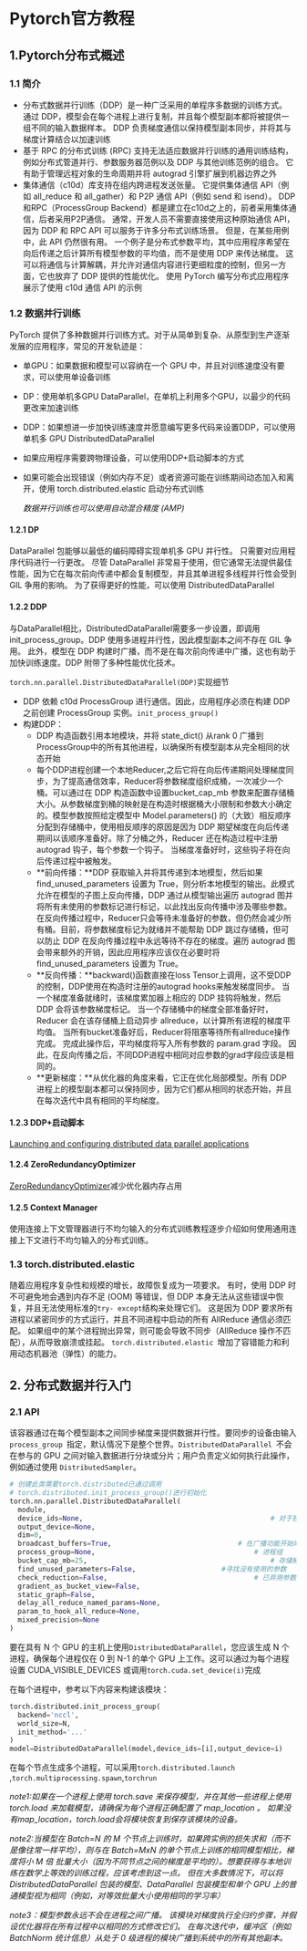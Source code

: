 # Pytorch官方教程

## 1.Pytorch分布式概述

### 1.1 简介

* 分布式数据并行训练（DDP）是一种广泛采用的单程序多数据的训练方式。 通过 DDP，模型会在每个进程上进行复制，并且每个模型副本都将被提供一组不同的输入数据样本。 DDP 负责梯度通信以保持模型副本同步，并将其与梯度计算结合以加速训练
* 基于 RPC 的分布式训练 (RPC) 支持无法适应数据并行训练的通用训练结构，例如分布式管道并行、参数服务器范例以及 DDP 与其他训练范例的组合。 它有助于管理远程对象的生命周期并将 autograd 引擎扩展到机器边界之外
* 集体通信（c10d）库支持在组内跨进程发送张量。 它提供集体通信 API（例如 all_reduce 和 all_gather）和 P2P 通信 API（例如 send 和 isend）。 DDP和RPC（ProcessGroup Backend）都是建立在c10d之上的，前者采用集体通信，后者采用P2P通信。 通常，开发人员不需要直接使用这种原始通信 API，因为 DDP 和 RPC API 可以服务于许多分布式训练场景。 但是，在某些用例中，此 API 仍然很有用。 一个例子是分布式参数平均，其中应用程序希望在向后传递之后计算所有模型参数的平均值，而不是使用 DDP 来传达梯度。 这可以将通信与计算解耦，并允许对通信内容进行更细粒度的控制，但另一方面，它也放弃了 DDP 提供的性能优化。 使用 PyTorch 编写分布式应用程序展示了使用 c10d 通信 API 的示例

### 1.2 数据并行训练

PyTorch 提供了多种数据并行训练方式。对于从简单到复杂、从原型到生产逐渐发展的应用程序，常见的开发轨迹是：

* 单GPU：如果数据和模型可以容纳在一个 GPU 中，并且对训练速度没有要求，可以使用单设备训练

* DP：使用单机多GPU DataParallel，在单机上利用多个GPU，以最少的代码更改来加速训练

* DDP：如果想进一步加快训练速度并愿意编写更多代码来设置DDP，可以使用单机多 GPU DistributedDataParallel

* 如果应用程序需要跨物理设备，可以使用DDP+启动脚本的方式

* 如果可能会出现错误（例如内存不足）或者资源可能在训练期间动态加入和离开，使用 torch.distributed.elastic 启动分布式训练

  *数据并行训练也可以使用自动混合精度 (AMP)*

#### 1.2.1 DP

DataParallel 包能够以最低的编码障碍实现单机多 GPU 并行性。 只需要对应用程序代码进行一行更改。 尽管 DataParallel 非常易于使用，但它通常无法提供最佳性能，因为它在每次前向传递中都会复制模型，并且其单进程多线程并行性会受到 GIL 争用的影响。 为了获得更好的性能，可以使用 DistributedDataParallel

#### 1.2.2 DDP

与DataParallel相比，DistributedDataParallel需要多一步设置，即调用init_process_group。DDP 使用多进程并行性，因此模型副本之间不存在 GIL 争用。 此外，模型在 DDP 构建时广播，而不是在每次前向传递中广播，这也有助于加快训练速度。DDP 附带了多种性能优化技术。

`torch.nn.parallel.DistributedDataParallel(DDP)`实现细节

* DDP 依赖 c10d ProcessGroup 进行通信。因此，应用程序必须在构建 DDP 之前创建 ProcessGroup 实例。`init_process_group()`
* 构建DDP：
  * DDP 构造函数引用本地模块，并将 state_dict() 从rank 0 广播到ProcessGroup中的所有其他进程，以确保所有模型副本从完全相同的状态开始
  * 每个DDP进程创建一个本地Reducer,之后它将在向后传递期间处理梯度同步，为了提高通信效率，Reducer将参数梯度组织成桶，一次减少一个桶。可以通过在 DDP 构造函数中设置bucket_cap_mb 参数来配置存储桶大小。从参数梯度到桶的映射是在构造时根据桶大小限制和参数大小确定的。模型参数按照给定模型中 Model.parameters() 的（大致）相反顺序分配到存储桶中，使用相反顺序的原因是因为 DDP 期望梯度在向后传递期间以该顺序准备好。除了分桶之外，Reducer 还在构造过程中注册 autograd 钩子，每个参数一个钩子。 当梯度准备好时，这些钩子将在向后传递过程中被触发。
  * **前向传播：**DDP 获取输入并将其传递到本地模型，然后如果 find_unused_parameters 设置为 True，则分析本地模型的输出。此模式允许在模型的子图上反向传播，DDP 通过从模型输出遍历 autograd 图并将所有未使用的参数标记进行标记，以此找出反向传播中涉及哪些参数。在反向传播过程中，Reducer只会等待未准备好的参数，但仍然会减少所有桶。目前，将参数梯度标记为就绪并不能帮助 DDP 跳过存储桶，但可以防止 DDP 在反向传播过程中永远等待不存在的梯度。遍历 autograd 图会带来额外的开销，因此应用程序应该仅在必要时将 find_unused_parameters 设置为 True。
  * **反向传播：**backward()函数直接在loss Tensor上调用，这不受DDP的控制，DDP使用在构造时注册的autograd hooks来触发梯度同步。 当一个梯度准备就绪时，该梯度累加器上相应的 DDP 挂钩将触发，然后 DDP 会将该参数梯度标记。 当一个存储桶中的梯度全部准备好时，Reducer 会在该存储桶上启动异步 allreduce，以计算所有进程的梯度平均值。 当所有bucket准备好后，Reducer将阻塞等待所有allreduce操作完成。 完成此操作后，平均梯度将写入所有参数的 param.grad 字段。 因此，在反向传播之后，不同DDP进程中相同对应参数的grad字段应该是相同的。
  * **更新梯度：**从优化器的角度来看，它正在优化局部模型。所有 DDP 进程上的模型副本都可以保持同步，因为它们都从相同的状态开始，并且在每次迭代中具有相同的平均梯度。

#### 1.2.3 DDP+启动脚本

 [Launching and configuring distributed data parallel applications](https://github.com/pytorch/examples/blob/main/distributed/ddp/README.md) 

#### 1.2.4 ZeroRedundancyOptimizer

 [ZeroRedundancyOptimizer](https://pytorch.org/docs/stable/distributed.optim.html)减少优化器内存占用

#### 1.2.5 Context Manager

使用连接上下文管理器进行不均匀输入的分布式训练教程逐步介绍如何使用通用连接上下文进行不均匀输入的分布式训练。

### 1.3 torch.distributed.elastic

随着应用程序复杂性和规模的增长，故障恢复成为一项要求。 有时，使用 DDP 时不可避免地会遇到内存不足 (OOM) 等错误，但 DDP 本身无法从这些错误中恢复，并且无法使用标准的` try- except `结构来处理它们。 这是因为 DDP 要求所有进程以紧密同步的方式运行，并且不同进程中启动的所有 AllReduce 通信必须匹配。 如果组中的某个进程抛出异常，则可能会导致不同步（AllReduce 操作不匹配），从而导致崩溃或挂起。 `torch.distributed.elastic `增加了容错能力和利用动态机器池（弹性）的能力。

## 2. 分布式数据并行入门

### 2.1 API

该容器通过在每个模型副本之间同步梯度来提供数据并行性。要同步的设备由输入 `process_group `指定，默认情况下是整个世界。`DistributedDataParallel `不会在参与的 GPU 之间对输入数据进行分块或分片；用户负责定义如何执行此操作，例如通过使用 `DistributedSampler`。

```python
# 创建此类需要torch.distributed已通过调用
# torch.distributed.init_process_group()进行初始化
torch.nn.parallel.DistributedDataParallel(
  module,																	# 待并行化模块
  device_ids=None,												# 对于独占时，为int，非独占或CPU为None
  output_device=None,	
  dim=0, 
  broadcast_buffers=True, 								# 在广播功能开始时启用模块缓冲区同步的标志
  process_group=None, 										# 进程组
  bucket_cap_mb=25, 											# 存储桶大小
  find_unused_parameters=False, 					#寻找没有使用的参数
  check_reduction=False, 									# 已弃用参数
  gradient_as_bucket_view=False, 
  static_graph=False, 
  delay_all_reduce_named_params=None, 
  param_to_hook_all_reduce=None, 
  mixed_precision=None
)
```

要在具有 N 个 GPU 的主机上使用`DistributedDataParallel`，您应该生成 N 个进程，确保每个进程仅在 0 到 N-1 的单个 GPU 上工作。这可以通过为每个进程设置 CUDA_VISIBLE_DEVICES 或调用`torch.cuda.set_device(i)`完成

在每个进程中，参考以下内容来构建该模块：

```python
torch.distributed.init_process_group(
  backend='nccl',
  world_size=N,
  init_method='...'
)
model=DistributedDataParallel(model,device_ids=[i],output_device=i)
```

在每个节点生成多个进程，可以采用`torch.distributed.launch `	,`torch.multiprocessing.spawn`,`torchrun`

*note1:如果在一个进程上使用 torch.save 来保存模型，并在其他一些进程上使用 torch.load 来加载模型，请确保为每个进程正确配置了 map_location 。 如果没有map_location，torch.load会将模块恢复到保存该模块的设备。*

*note2:当模型在 Batch=N 的 M 个节点上训练时，如果跨实例的损失求和（而不是像往常一样平均），则与在 Batch=MxN 的单个节点上训练的相同模型相比，梯度将小 M 倍 批量大小（因为不同节点之间的梯度是平均的）。想要获得与本地训练在数学上等效的训练过程，应该考虑到这一点。 但在大多数情况下，可以将 DistributedDataParallel 包装的模型、DataParallel 包装模型和单个 GPU 上的普通模型视为相同（例如，对等效批量大小使用相同的学习率）*

*note3：模型参数永远不会在进程之间广播。 该模块对梯度执行全归约步骤，并假设优化器将在所有过程中以相同的方式修改它们。 在每次迭代中，缓冲区（例如 BatchNorm 统计信息）从处于 0 级进程的模块广播到系统中的所有其他副本。*